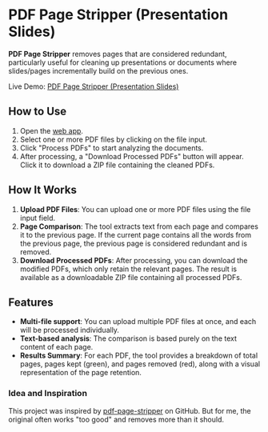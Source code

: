 # PDF Page Stripper (Presentation Slides)

**PDF Page Stripper** removes pages that are considered redundant, particularly useful for cleaning up presentations or documents where slides/pages incrementally build on the previous ones. 

Live Demo: [PDF Page Stripper (Presentation Slides)](https://persie0.github.io/PDF-Page-Stripper/)

## How to Use

1. Open the [web app](https://persie0.github.io/PDF-Page-Stripper/).
2. Select one or more PDF files by clicking on the file input.
3. Click "Process PDFs" to start analyzing the documents.
4. After processing, a "Download Processed PDFs" button will appear. Click it to download a ZIP file containing the cleaned PDFs.

## How It Works

1. **Upload PDF Files**: You can upload one or more PDF files using the file input field.
2. **Page Comparison**: The tool extracts text from each page and compares it to the previous page. If the current page contains all the words from the previous page, the previous page is considered redundant and is removed.
3. **Download Processed PDFs**: After processing, you can download the modified PDFs, which only retain the relevant pages. The result is available as a downloadable ZIP file containing all processed PDFs.

## Features

- **Multi-file support**: You can upload multiple PDF files at once, and each will be processed individually.
- **Text-based analysis**: The comparison is based purely on the text content of each page.
- **Results Summary**: For each PDF, the tool provides a breakdown of total pages, pages kept (green), and pages removed (red), along with a visual representation of the page retention.

### Idea and Inspiration

This project was inspired by [pdf-page-stripper](https://github.com/fsinf/pdf-page-stripper) on GitHub. But for me, the original often works "too good" and removes more than it should.

